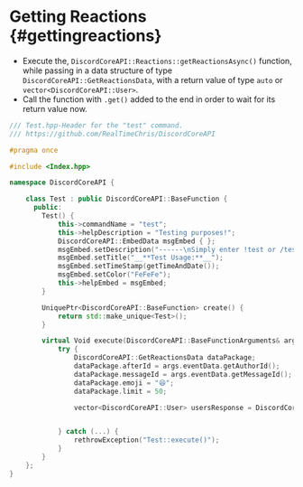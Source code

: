 Getting Reactions {#gettingreactions}
============
- Execute the, `DiscordCoreAPI::Reactions::getReactionsAsync()` function, while passing in a data structure of type `DiscordCoreAPI::GetReactionsData`, with a return value of type `auto` or `vector<DiscordCoreAPI::User>`.
- Call the function with `.get()` added to the end in order to wait for its return value now.

```cpp
/// Test.hpp-Header for the "test" command.
/// https://github.com/RealTimeChris/DiscordCoreAPI

#pragma once

#include <Index.hpp>

namespace DiscordCoreAPI {

	class Test : public DiscordCoreAPI::BaseFunction {
	  public:
		Test() {
			this->commandName = "test";
			this->helpDescription = "Testing purposes!";
			DiscordCoreAPI::EmbedData msgEmbed { };
			msgEmbed.setDescription("------\nSimply enter !test or /test!\n------");
			msgEmbed.setTitle("__**Test Usage:**__");
			msgEmbed.setTimeStamp(getTimeAndDate());
			msgEmbed.setColor("FeFeFe");
			this->helpEmbed = msgEmbed;
		}

		UniquePtr<DiscordCoreAPI::BaseFunction> create() {
			return std::make_unique<Test>();
		}

		virtual Void execute(DiscordCoreAPI::BaseFunctionArguments& args) {
			try {
				DiscordCoreAPI::GetReactionsData dataPackage;
				dataPackage.afterId = args.eventData.getAuthorId();
				dataPackage.messageId = args.eventData.getMessageId();
				dataPackage.emoji = "😆";
				dataPackage.limit = 50;

				vector<DiscordCoreAPI::User> usersResponse = DiscordCoreAPI::Reactions::getReactionsAsync(dataPackage).get();


			} catch (...) {
				rethrowException("Test::execute()");
			}
		}
	};
}
```
